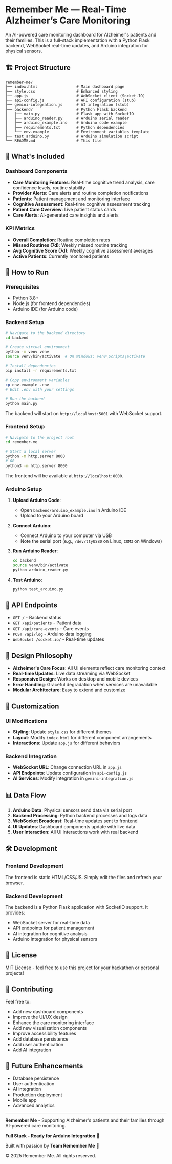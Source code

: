 # Remember Me — Real‑Time Alzheimer’s Care Monitoring 

An AI-powered care monitoring dashboard for Alzheimer's patients and their families. This is a full-stack implementation with a Python Flask backend, WebSocket real-time updates, and Arduino integration for physical sensors.

## 🏗️ Project Structure

```
remember-me/
├── index.html                 # Main dashboard page
├── style.css                  # Enhanced styling
├── app.js                     # WebSocket client (Socket.IO)
├── api-config.js              # API configuration (stub)
├── gemini-integration.js      # AI integration (stub)
├── backend/                   # Python Flask backend
│   ├── main.py                # Flask app with SocketIO
│   ├── arduino_reader.py      # Arduino serial reader
│   ├── arduino_example.ino    # Arduino code example
│   ├── requirements.txt       # Python dependencies
│   └── env.example            # Environment variables template
├── test_arduino.py            # Arduino simulation script
└── README.md                  # This file
```

## 🎯 What's Included

### Dashboard Components

- **Care Monitoring Features**: Real-time cognitive trend analysis, care confidence levels, routine stability
- **Provider Alerts**: Care alerts and routine completion notifications
- **Patients**: Patient management and monitoring interface
- **Cognitive Assessment**: Real-time cognitive assessment tracking
- **Patient Care Overview**: Live patient status cards
- **Care Alerts**: AI-generated care insights and alerts

### KPI Metrics

- **Overall Completion**: Routine completion rates
- **Missed Routines (7d)**: Weekly missed routine tracking
- **Avg Cognitive Score (7d)**: Weekly cognitive assessment averages
- **Active Patients**: Currently monitored patients

## 🚀 How to Run

### Prerequisites

- Python 3.8+
- Node.js (for frontend dependencies)
- Arduino IDE (for Arduino code)

### Backend Setup

```bash
# Navigate to the backend directory
cd backend

# Create virtual environment
python -m venv venv
source venv/bin/activate  # On Windows: venv\Scripts\activate

# Install dependencies
pip install -r requirements.txt

# Copy environment variables
cp env.example .env
# Edit .env with your settings

# Run the backend
python main.py
```

The backend will start on `http://localhost:5001` with WebSocket support.

### Frontend Setup

```bash
# Navigate to the project root
cd remember-me

# Start a local server
python -m http.server 8000
# OR
python3 -m http.server 8000
```

The frontend will be available at `http://localhost:8000`.

### Arduino Setup

1. **Upload Arduino Code**:
   - Open `backend/arduino_example.ino` in Arduino IDE
   - Upload to your Arduino board

2. **Connect Arduino**:
   - Connect Arduino to your computer via USB
   - Note the serial port (e.g., `/dev/ttyUSB0` on Linux, `COM3` on Windows)

3. **Run Arduino Reader**:
   ```bash
   cd backend
   source venv/bin/activate
   python arduino_reader.py
   ```

4. **Test Arduino**:
   ```bash
   python test_arduino.py
   ```

## 🔌 API Endpoints

- `GET /` - Backend status
- `GET /api/patients` - Patient data
- `GET /api/care-events` - Care events
- `POST /api/log` - Arduino data logging
- `WebSocket /socket.io/` - Real-time updates

## 🎨 Design Philosophy

- **Alzheimer's Care Focus**: All UI elements reflect care monitoring context
- **Real-time Updates**: Live data streaming via WebSocket
- **Responsive Design**: Works on desktop and mobile devices
- **Error Handling**: Graceful degradation when services are unavailable
- **Modular Architecture**: Easy to extend and customize

## 🔧 Customization

### UI Modifications
- **Styling**: Update `style.css` for different themes
- **Layout**: Modify `index.html` for different component arrangements
- **Interactions**: Update `app.js` for different behaviors

### Backend Integration
- **WebSocket URL**: Change connection URL in `app.js`
- **API Endpoints**: Update configuration in `api-config.js`
- **AI Services**: Modify integration in `gemini-integration.js`

## 📊 Data Flow

1. **Arduino Data**: Physical sensors send data via serial port
2. **Backend Processing**: Python backend processes and logs data
3. **WebSocket Broadcast**: Real-time updates sent to frontend
4. **UI Updates**: Dashboard components update with live data
5. **User Interaction**: All UI interactions work with real backend

## 🛠️ Development

### Frontend Development

The frontend is static HTML/CSS/JS. Simply edit the files and refresh your browser.

### Backend Development

The backend is a Python Flask application with SocketIO support. It provides:
- WebSocket server for real-time data
- API endpoints for patient management
- AI integration for cognitive analysis
- Arduino integration for physical sensors

## 📝 License

MIT License - feel free to use this project for your hackathon or personal projects!

## 🤝 Contributing

Feel free to:
- Add new dashboard components
- Improve the UI/UX design
- Enhance the care monitoring interface
- Add new visualization components
- Improve accessibility features
- Add database persistence
- Add user authentication
- Add AI integration

## 🔮 Future Enhancements

- Database persistence
- User authentication
- AI integration
- Production deployment
- Mobile app
- Advanced analytics

---

**Remember Me** - Supporting Alzheimer's patients and their families through AI-powered care monitoring.

**Full Stack - Ready for Arduino Integration** 🚀

Built with passion by **Team Remember Me** 💙

© 2025 Remember Me. All rights reserved.
